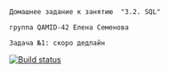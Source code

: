 ```Домашнее задание к занятию  "3.2. SQL"```

```группа QAMID-42 Елена Семенова```

```Задача №1: скоро дедлайн```

[![Build status](https://ci.appveyor.com/api/projects/status/jw7fv8x9y09y02ad?svg=true)](https://ci.appveyor.com/project/SElena050622/gra81sql)
